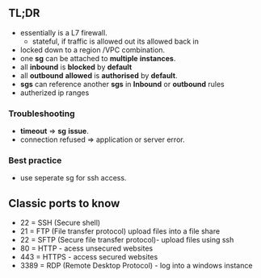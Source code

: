 
## TL;DR
- essentially is a L7 firewall.
	- stateful, if traffic is allowed out its allowed back in
- locked down to a region /VPC combination.
- one **sg** can be attached to **multiple** **instances**. 
- all **inbound** is **blocked** by **default** 
- all **outbound** **allowed** is **authorised** by **default**.
- **sgs** can reference another **sgs** in **Inbound** or **outbound** rules
- autherized ip ranges

### Troubleshooting
- **timeout** => **sg** **issue**.
- connection refused => application or server error.

### Best practice
- use seperate sg for ssh access.


## Classic ports to know
- 22 = SSH (Secure shell)
- 21 = FTP (File transfer protocol) upload files into a file share
- 22 = SFTP (Secure file transfer protocol)- upload files using ssh
- 80 = HTTP - acess unsecured websites
- 443 = HTTPS - access secured websites
- 3389 = RDP (Remote Desktop Protocol) - log into a windows instance